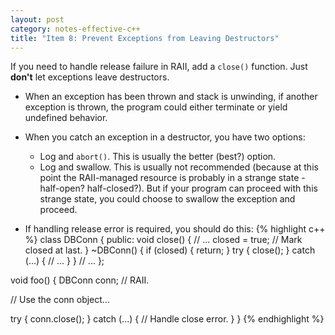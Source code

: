 ```yaml
---
layout: post
category: notes-effective-c++
title: "Item 8: Prevent Exceptions from Leaving Destructors"
---
```


If you need to handle release failure in RAII, add a `close()` function.
Just **don't** let exceptions leave destructors.

* When an exception has been thrown and stack is unwinding, if another exception is thrown, the program could either terminate or yield undefined behavior.

* When you catch an exception in a destructor, you have two options:
  * Log and `abort()`.  This is usually the better (best?) option.
  * Log and swallow.  This is usually not recommended (because at this point the RAII-managed resource is probably in a strange state - half-open? half-closed?).  But if your program can proceed with this strange state, you could choose to swallow the exception and proceed.

* If handling release error is required, you should do this:
{% highlight c++ %}
class DBConn {
 public:
  void close() {
    // ...
    closed = true;  // Mark closed at last.
  }
  ~DBConn() {
    if (closed) {
      return;
    }
    try {
      close();
    } catch (...) {
      // ...
    }
  }
  // ...
};

void foo() {
  DBConn conn;  // RAII.

  // Use the conn object...

  try {
    conn.close();
  } catch (...) {
    // Handle close error.
  }
}
{% endhighlight %}
